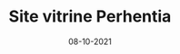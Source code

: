 ---
layout: project
title: 'Site vitrine Perhentia'
caption: Agence de communication 360 
description: >
  
date: '08-10-2021'
image: 
  path: /assets/img/works/cover-website-perhentia.jpg
  srcset: 
    1920w: /assets/img/works/cover-website-perhentia.jpg
    960w:  /assets/img/works/cover-website-perhentia@0,5x.jpg
    480w:  /assets/img/works/cover-website-perhentia@0,25x.jpg

sitemap: false

---